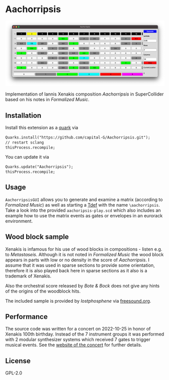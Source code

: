 # Aachorripsis

![GUI Screenshot](screenshot.png)

Implementation of Iannis Xenakis composition *Aachorripsis* in SuperCollider based on his notes in *Formalized Music*.

## Installation

Install this extension as a [quark](https://doc.sccode.org/Guides/UsingQuarks.html) via

```supercollider
Quarks.install("https://github.com/capital-G/Aachorripsis.git");
// restart sclang
thisProcess.recompile;
```

You can update it via

```supercollider
Quarks.update("Aachorripsis");
thisProcess.recompile;
```

## Usage

`AachorripsisGUI` allows you to generate and examine a matrix (according to *Formalized Music*) as well as starting a [Tdef](https://doc.sccode.org/Classes/Tdef.html) with the name `\aachorripsis`.
Take a look into the provided `aachoripsis-play.scd` which also includes an example how to use the matrix events as gates or envelopes in an eurorack environment.

## Wood block sample

Xenakis is infamous for his use of wood blocks in compositions - listen e.g. to *Metastaseis*.
Although it is not noted in *Formalized Music* the wood block appears in parts with low or no density in the score of *Aachorripsis*.
I assume that it was used in sparse sections to provide some orientation, therefore it is also played back here in sparse sections as it also is a trademark of Xenakis.

Also the orchestral score released by *Bote & Bock* does not give any hints of the origins of the woodblock hits.

The included sample is provided by *lostphosphene* via [freesound.org](https://freesound.org/people/lostphosphene/sounds/250386/).

## Performance

The source code was written for a concert on 2022-10-25 in honor of Xenakis 100th birthday.
Instead of the 7 instrument groups it was performed with 2 modular synthesizer systems which received 7 gates to trigger musical events.
See the [website of the concert](https://capital-g.github.io/xenakis-workgroup/concert.html#aachorripsis-recalculated) for further details.

## License

GPL-2.0

